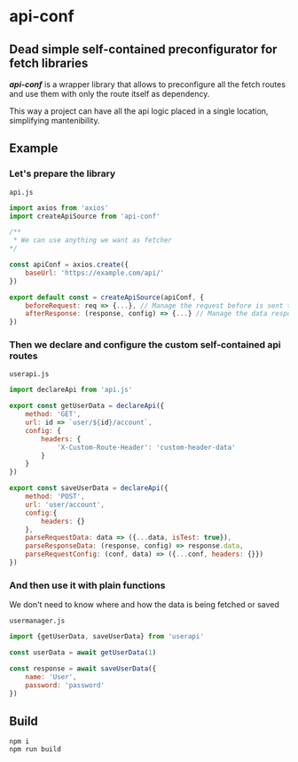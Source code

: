 # api-conf

## Dead simple self-contained preconfigurator for fetch libraries

___api-conf___ is a wrapper library that allows to preconfigure all the fetch routes and use them with only the route itself as dependency.

This way a project can have all the api logic placed in a single location, simplifying mantenibility.

## Example

### Let's prepare the library

`api.js`
```javascript
import axios from 'axios'
import createApiSource from 'api-conf'

/**
 * We can use anything we want as fetcher
*/

const apiConf = axios.create({
    baseUrl: 'https://example.com/api/'
})

export default const = createApiSource(apiConf, {
    beforeRequest: req => {...}, // Manage the request before is sent to fetcher (ex. axios)
    afterResponse: (response, config) => {...} // Manage the data response before is sent back to you
})
```

### Then we declare and configure the custom self-contained api routes

`userapi.js`
```javascript
import declareApi from 'api.js'

export const getUserData = declareApi({
    method: 'GET',
    url: id => `user/${id}/account`,
    config: {
        headers: {
            'X-Custom-Route-Header': 'custom-header-data'
        }
    }
})

export const saveUserData = declareApi({
    method: 'POST',
    url: 'user/account',
    config:{
        headers: {}
    },
    parseRequestData: data => ({...data, isTest: true}),
    parseResponseData: (response, config) => response.data,
    parseRequestConfig: (conf, data) => ({...conf, headers: {}})
})
```

### And then use it with plain functions
We don't need to know where and how the data is being fetched or saved

`usermanager.js`
```javascript
import {getUserData, saveUserData} from 'userapi'

const userData = await getUserData(1)

const response = await saveUserData({
    name: 'User',
    password: 'password'
})

```

## Build

```
npm i
npm run build
```